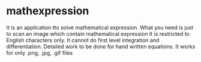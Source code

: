 # mathexpression


It is an application tto solve mathematical expression.
What you need is just to scan an image which contain mathematical expression
It is restricted to English characters only.
It cannot do first level integration and differentiation.
Detailed work to be done for hand written equations.
It works for only .png, .jpg, .gif files
